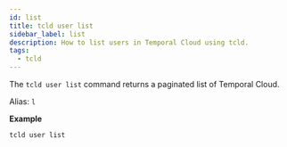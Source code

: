 ```yaml
---
id: list
title: tcld user list
sidebar_label: list
description: How to list users in Temporal Cloud using tcld.
tags:
  - tcld
---
```


The `tcld user list` command returns a paginated list of Temporal Cloud.

Alias: `l`

**Example**

```command
tcld user list
```
